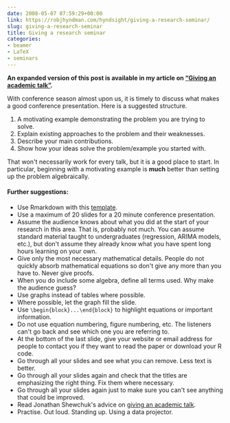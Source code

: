```yaml
---
date: 2008-05-07 07:59:29+00:00
link: https://robjhyndman.com/hyndsight/giving-a-research-seminar/
slug: giving-a-research-seminar
title: Giving a research seminar
categories:
- beamer
- LaTeX
- seminars
---
```


**An expanded version of this post is available in my article on [“Giving an academic talk”](/publications/usertalk/).**



With conference season almost upon us, it is timely to discuss what makes a good conference presentation. Here is a suggested structure.

  1. A motivating example demonstrating the problem you are trying to solve.
  2. Explain existing approaches to the problem and their weaknesses.
  3. Describe your main contributions.
  4. Show how your ideas solve the problem/example you started with.

That won't necessarily work for every talk, but it is a good place to start. In particular, beginning with a motivating example is **much** better than setting up the problem algebraically.

#### Further suggestions:
    
  * Use Rmarkdown with this [template](https://github.com/robjhyndman/monashebstemplates).
  * Use a maximum of 20 slides for a 20 minute conference presentation.
  * Assume the audience knows about what you did at the start of your research in this area. That is, probably not much. You can assume standard material taught to undergraduates (regression, ARIMA models, etc.), but don't assume they already know what you have spent long hours learning on your own.
  * Give only the most necessary mathematical details. People do not quickly absorb mathematical equations so don't give any more than you have to. Never give proofs.
  * When you do include some algebra, define all terms used. Why make the audience guess?
  * Use graphs instead of tables where possible.
  * Where possible, let the graph fill the slide.
  * Use `\begin{block}...\end{block}` to highlight equations or important information.
  * Do not use equation numbering, figure numbering, etc. The listeners can't go back and see which one you are referring to.
  * At the bottom of the last slide, give your website or email address for people to contact you if they want to read the paper or download your R code.
  * Go through all your slides and see what you can remove. Less text is better.
  * Go through all your slides again and check that the titles are emphasizing the right thing. Fix them where necessary.
  * Go through all your slides again just to make sure you can't see anything that could be improved.
  * Read Jonathan Shewchuk's advice on [giving an academic talk](http://www.cs.berkeley.edu/~jrs/speaking.html).
  * Practise. Out loud. Standing up. Using a data projector.

